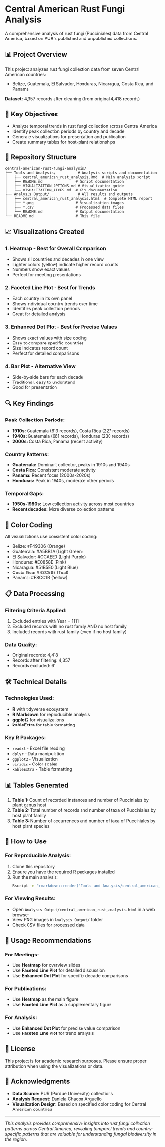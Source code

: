 # Central American Rust Fungi Analysis

A comprehensive analysis of rust fungi (Pucciniales) data from Central America, based on PUR's published and unpublished collections.

## 📊 Project Overview

This project analyzes rust fungi collection data from seven Central American countries:
- Belize, Guatemala, El Salvador, Honduras, Nicaragua, Costa Rica, and Panama

**Dataset:** 4,357 records after cleaning (from original 4,418 records)

## 🎯 Key Objectives

- Analyze temporal trends in rust fungi collection across Central America
- Identify peak collection periods by country and decade
- Generate visualizations for presentation and publication
- Create summary tables for host-plant relationships

## 📁 Repository Structure

```
central-american-rust-fungi-analysis/
├── Tools and Analysis/          # Analysis scripts and documentation
│   ├── central_american_rust_analysis.Rmd  # Main analysis script
│   ├── README.md               # Script documentation
│   ├── VISUALIZATION_OPTIONS.md # Visualization guide
│   └── VISUALIZATION_FIXES.md  # Fix documentation
├── Analysis Output/             # All results and outputs
│   ├── central_american_rust_analysis.html  # Complete HTML report
│   ├── *.png                   # Visualization images
│   ├── *.csv                   # Processed data files
│   └── README.md               # Output documentation
└── README.md                   # This file
```

## 📈 Visualizations Created

### 1. **Heatmap** - Best for Overall Comparison
- Shows all countries and decades in one view
- Lighter colors (yellow) indicate higher record counts
- Numbers show exact values
- Perfect for meeting presentations

### 2. **Faceted Line Plot** - Best for Trends
- Each country in its own panel
- Shows individual country trends over time
- Identifies peak collection periods
- Great for detailed analysis

### 3. **Enhanced Dot Plot** - Best for Precise Values
- Shows exact values with size coding
- Easy to compare specific countries
- Size indicates record count
- Perfect for detailed comparisons

### 4. **Bar Plot** - Alternative View
- Side-by-side bars for each decade
- Traditional, easy to understand
- Good for presentation

## 🔍 Key Findings

### Peak Collection Periods:
- **1910s:** Guatemala (613 records), Costa Rica (227 records)
- **1940s:** Guatemala (661 records), Honduras (230 records)
- **2000s:** Costa Rica, Panama (recent activity)

### Country Patterns:
- **Guatemala:** Dominant collector, peaks in 1910s and 1940s
- **Costa Rica:** Consistent moderate activity
- **Panama:** Recent focus (2000s-2020s)
- **Honduras:** Peak in 1940s, moderate other periods

### Temporal Gaps:
- **1950s-1980s:** Low collection activity across most countries
- **Recent decades:** More diverse collection patterns

## 🎨 Color Coding

All visualizations use consistent color coding:
- Belize: #F49306 (Orange)
- Guatemala: #A5BB1A (Light Green)
- El Salvador: #CCAEE0 (Light Purple)
- Honduras: #E0858E (Pink)
- Nicaragua: #51B5E0 (Light Blue)
- Costa Rica: #43C59E (Teal)
- Panama: #F8CC1B (Yellow)

## 📋 Data Processing

### Filtering Criteria Applied:
1. Excluded entries with Year = 1111
2. Excluded records with no rust family AND no host family
3. Included records with rust family (even if no host family)

### Data Quality:
- Original records: 4,418
- Records after filtering: 4,357
- Records excluded: 61

## 🛠️ Technical Details

### Technologies Used:
- **R** with tidyverse ecosystem
- **R Markdown** for reproducible analysis
- **ggplot2** for visualizations
- **kableExtra** for table formatting

### Key R Packages:
- `readxl` - Excel file reading
- `dplyr` - Data manipulation
- `ggplot2` - Visualization
- `viridis` - Color scales
- `kableExtra` - Table formatting

## 📊 Tables Generated

1. **Table 1:** Count of recorded instances and number of Pucciniales by plant genus host
2. **Table 2:** Total number of records and number of taxa of Pucciniales by host plant family
3. **Table 3:** Number of occurrences and number of taxa of Pucciniales by host plant species

## 🚀 How to Use

### For Reproducible Analysis:
1. Clone this repository
2. Ensure you have the required R packages installed
3. Run the main analysis:
   ```bash
   Rscript -e "rmarkdown::render('Tools and Analysis/central_american_rust_analysis.Rmd', output_dir = 'Analysis Output')"
   ```

### For Viewing Results:
- Open `Analysis Output/central_american_rust_analysis.html` in a web browser
- View PNG images in `Analysis Output/` folder
- Check CSV files for processed data

## 📝 Usage Recommendations

### For Meetings:
- Use **Heatmap** for overview slides
- Use **Faceted Line Plot** for detailed discussion
- Use **Enhanced Dot Plot** for specific decade comparisons

### For Publications:
- Use **Heatmap** as the main figure
- Use **Faceted Line Plot** as a supplementary figure

### For Analysis:
- Use **Enhanced Dot Plot** for precise value comparison
- Use **Faceted Line Plot** for trend analysis

## 📄 License

This project is for academic research purposes. Please ensure proper attribution when using the visualizations or data.

## 🤝 Acknowledgments

- **Data Source:** PUR (Purdue University) collections
- **Analysis Request:** Daniela Chacon Arguello
- **Visualization Design:** Based on specified color coding for Central American countries

---

*This analysis provides comprehensive insights into rust fungi collection patterns across Central America, revealing temporal trends and country-specific patterns that are valuable for understanding fungal biodiversity in the region.* 